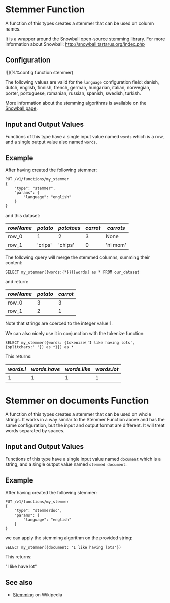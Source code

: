 # Stemmer Function

A function of this types creates a stemmer that can be used on column names.

It is a wrapper around the Snowball open-source stemming library.
For more information about Snowball: <http://snowball.tartarus.org/index.php>

## Configuration

![](%%config function stemmer)

The following values are valid for the `language` configuration field: danish, dutch,
english, finnish, french, german, hungarian, italian, norwegian, porter, portuguese,
romanian, russian, spanish, swedish, turkish.

More information about the stemming
algorithms is available on the 
[Snowball page](http://snowball.tartarus.org/texts/stemmersoverview.html).

## Input and Output Values

Functions of this type have a single input value named `words` which is a row, and 
a single output value also named `words`.

## Example

After having created the following stemmer:

```
PUT /v1/functions/my_stemmer
{
    "type": "stemmer",
    "params": {
        "language": "english"
    }
}
```

and this dataset:

| *rowName* | *potato* | *potatoes* | *carrot* | *carrots* |
|-----------|----------|------------|----------|-----------|
|   row_0   |     1    |      2     |     3    |    None   |
|   row_1   | 'crips'  |  'chips'   |     0    | 'hi mom'  |


The following query will merge the stemmed columns, summing their content:

```
SELECT my_stemmer({words:{*}})[words] as * FROM our_dataset
```

and return:


| *rowName* | *potato* | *carrot* |
|-----------|----------|----------|
|   row_0   |     3    |     3    |
|   row_1   |     2    |     1    |


Note that strings are coerced to the integer value 1.


We can also nicely use it in conjunction with the tokenize function:

```
SELECT my_stemmer({words: {tokenize('I like having lots', {splitchars:' '}) as *}}) as *
```

This returns:

|*words.I*|*words.have*|*words.like*|*words.lot*|
|---------|------------|------------|-----------|
|    1    |     1      |     1      |     1     |


# Stemmer on documents Function

A function of this types creates a stemmer that can be used on whole strings.
It works in a way similar to the Stemmer Function above and has the same configuration, but
the input and output format are different. It will treat words separated by spaces.

## Input and Output Values

Functions of this type have a single input value named `document` which is a string, and 
a single output value named `stemmed document`.

## Example

After having created the following stemmer:

```
PUT /v1/functions/my_stemmer
{
    "type": "stemmerdoc",
    "params": {
        "language": "english"
    }
}
```

we can apply the stemming algorithm on the provided string:

`SELECT my_stemmer({document: 'I like having lots'})`

This returns:

"I like have lot"

## See also

* [Stemming](https://en.wikipedia.org/wiki/Stemming) on Wikipedia

